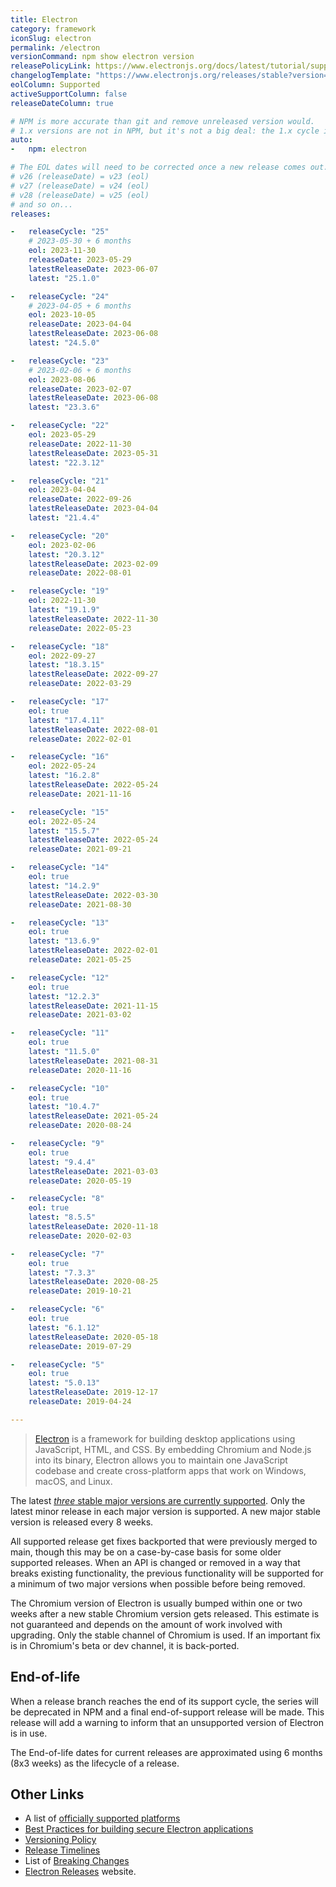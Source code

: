 ```yaml
---
title: Electron
category: framework
iconSlug: electron
permalink: /electron
versionCommand: npm show electron version
releasePolicyLink: https://www.electronjs.org/docs/latest/tutorial/support
changelogTemplate: "https://www.electronjs.org/releases/stable?version={{'__LATEST__'|split:'.'|first}}#__LATEST__"
eolColumn: Supported
activeSupportColumn: false
releaseDateColumn: true

# NPM is more accurate than git and remove unreleased version would.
# 1.x versions are not in NPM, but it's not a big deal: the 1.x cycle is not displayed on this page.
auto:
-   npm: electron

# The EOL dates will need to be corrected once a new release comes out.
# v26 (releaseDate) = v23 (eol)
# v27 (releaseDate) = v24 (eol)
# v28 (releaseDate) = v25 (eol)
# and so on...
releases:

-   releaseCycle: "25"
    # 2023-05-30 + 6 months
    eol: 2023-11-30
    releaseDate: 2023-05-29
    latestReleaseDate: 2023-06-07
    latest: "25.1.0"

-   releaseCycle: "24"
    # 2023-04-05 + 6 months
    eol: 2023-10-05
    releaseDate: 2023-04-04
    latestReleaseDate: 2023-06-08
    latest: "24.5.0"

-   releaseCycle: "23"
    # 2023-02-06 + 6 months
    eol: 2023-08-06
    releaseDate: 2023-02-07
    latestReleaseDate: 2023-06-08
    latest: "23.3.6"

-   releaseCycle: "22"
    eol: 2023-05-29
    releaseDate: 2022-11-30
    latestReleaseDate: 2023-05-31
    latest: "22.3.12"

-   releaseCycle: "21"
    eol: 2023-04-04
    releaseDate: 2022-09-26
    latestReleaseDate: 2023-04-04
    latest: "21.4.4"

-   releaseCycle: "20"
    eol: 2023-02-06
    latest: "20.3.12"
    latestReleaseDate: 2023-02-09
    releaseDate: 2022-08-01

-   releaseCycle: "19"
    eol: 2022-11-30
    latest: "19.1.9"
    latestReleaseDate: 2022-11-30
    releaseDate: 2022-05-23

-   releaseCycle: "18"
    eol: 2022-09-27
    latest: "18.3.15"
    latestReleaseDate: 2022-09-27
    releaseDate: 2022-03-29

-   releaseCycle: "17"
    eol: true
    latest: "17.4.11"
    latestReleaseDate: 2022-08-01
    releaseDate: 2022-02-01

-   releaseCycle: "16"
    eol: 2022-05-24
    latest: "16.2.8"
    latestReleaseDate: 2022-05-24
    releaseDate: 2021-11-16

-   releaseCycle: "15"
    eol: 2022-05-24
    latest: "15.5.7"
    latestReleaseDate: 2022-05-24
    releaseDate: 2021-09-21

-   releaseCycle: "14"
    eol: true
    latest: "14.2.9"
    latestReleaseDate: 2022-03-30
    releaseDate: 2021-08-30

-   releaseCycle: "13"
    eol: true
    latest: "13.6.9"
    latestReleaseDate: 2022-02-01
    releaseDate: 2021-05-25

-   releaseCycle: "12"
    eol: true
    latest: "12.2.3"
    latestReleaseDate: 2021-11-15
    releaseDate: 2021-03-02

-   releaseCycle: "11"
    eol: true
    latest: "11.5.0"
    latestReleaseDate: 2021-08-31
    releaseDate: 2020-11-16

-   releaseCycle: "10"
    eol: true
    latest: "10.4.7"
    latestReleaseDate: 2021-05-24
    releaseDate: 2020-08-24

-   releaseCycle: "9"
    eol: true
    latest: "9.4.4"
    latestReleaseDate: 2021-03-03
    releaseDate: 2020-05-19

-   releaseCycle: "8"
    eol: true
    latest: "8.5.5"
    latestReleaseDate: 2020-11-18
    releaseDate: 2020-02-03

-   releaseCycle: "7"
    eol: true
    latest: "7.3.3"
    latestReleaseDate: 2020-08-25
    releaseDate: 2019-10-21

-   releaseCycle: "6"
    eol: true
    latest: "6.1.12"
    latestReleaseDate: 2020-05-18
    releaseDate: 2019-07-29

-   releaseCycle: "5"
    eol: true
    latest: "5.0.13"
    latestReleaseDate: 2019-12-17
    releaseDate: 2019-04-24

---
```


> [Electron](https://www.electronjs.org/) is a framework for building desktop applications using
> JavaScript, HTML, and CSS. By embedding Chromium and Node.js into its binary, Electron allows you
> to maintain one JavaScript codebase and create cross-platform apps that work on Windows, macOS,
> and Linux.

The latest [_three_ stable major versions are currently supported](https://www.electronjs.org/blog/8-week-cadence).
Only the latest minor release in each major version is supported. A new major stable version is
released every 8 weeks.

All supported release get fixes backported that were previously merged to main, though this may be
on a case-by-case basis for some older supported releases. When an API is changed or removed in a
way that breaks existing functionality, the previous functionality will be supported for a minimum
of two major versions when possible before being removed.

The Chromium version of Electron is usually bumped within one or two weeks after a new stable
Chromium version gets released. This estimate is not guaranteed and depends on the amount of work
involved with upgrading. Only the stable channel of Chromium is used. If an important fix is in
Chromium's beta or dev channel, it is back-ported.

## End-of-life

When a release branch reaches the end of its support cycle, the series will be deprecated in NPM and
a final end-of-support release will be made. This release will add a warning to inform that an
unsupported version of Electron is in use.

The End-of-life dates for current releases are approximated using 6 months (8x3 weeks) as the
lifecycle of a release.

## Other Links

- A list of [officially supported platforms](https://www.electronjs.org/docs/latest/tutorial/support#supported-platforms)
- [Best Practices for building secure Electron applications](https://www.electronjs.org/docs/latest/)
- [Versioning Policy](https://www.electronjs.org/docs/latest/tutorial/electron-versioning)
- [Release Timelines](https://www.electronjs.org/docs/latest/tutorial/electron-timelines)
- List of [Breaking Changes](https://www.electronjs.org/docs/latest/breaking-changes)
- [Electron Releases](https://releases.electronjs.org/) website.
